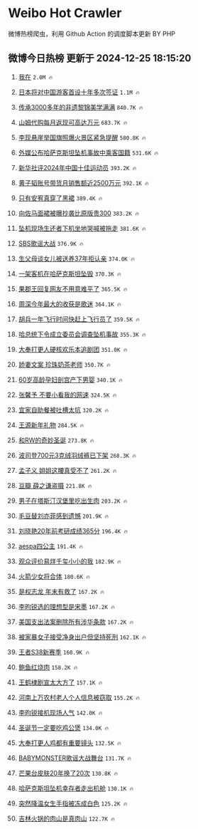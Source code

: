 # Weibo Hot Crawler 



微博热榜爬虫，利用 Github Action 的调度脚本更新 BY PHP 


## 微博今日热榜 更新于 2024-12-25 18:15:20 
1. [我在](https://s.weibo.com/weibo?q=%E6%88%91%E5%9C%A8&t=31&band_rank=1&Refer=top) `2.0M 🔥` 

1. [日本将对中国游客首设十年多次签证](https://s.weibo.com/weibo?q=%23%E6%97%A5%E6%9C%AC%E5%B0%86%E5%AF%B9%E4%B8%AD%E5%9B%BD%E6%B8%B8%E5%AE%A2%E9%A6%96%E8%AE%BE%E5%8D%81%E5%B9%B4%E5%A4%9A%E6%AC%A1%E7%AD%BE%E8%AF%81%23&t=31&band_rank=2&Refer=top) `1.1M 🔥` 

1. [传承3000多年的非遗黎锦美学满满](https://s.weibo.com/weibo?q=%23%E4%BC%A0%E6%89%BF3000%E5%A4%9A%E5%B9%B4%E7%9A%84%E9%9D%9E%E9%81%97%E9%BB%8E%E9%94%A6%E7%BE%8E%E5%AD%A6%E6%BB%A1%E6%BB%A1%23&t=31&band_rank=3&Refer=top) `840.7K 🔥` 

1. [山姆代购每月返现可高达万元](https://s.weibo.com/weibo?q=%23%E5%B1%B1%E5%A7%86%E4%BB%A3%E8%B4%AD%E6%AF%8F%E6%9C%88%E8%BF%94%E7%8E%B0%E5%8F%AF%E9%AB%98%E8%BE%BE%E4%B8%87%E5%85%83%23&t=31&band_rank=4&Refer=top) `683.7K 🔥` 

1. [李现悬崖举国旗照爆火景区紧急提醒](https://s.weibo.com/weibo?q=%23%E6%9D%8E%E7%8E%B0%E6%82%AC%E5%B4%96%E4%B8%BE%E5%9B%BD%E6%97%97%E7%85%A7%E7%88%86%E7%81%AB%E6%99%AF%E5%8C%BA%E7%B4%A7%E6%80%A5%E6%8F%90%E9%86%92%23&t=31&band_rank=5&Refer=top) `580.8K 🔥` 

1. [外媒公布哈萨克斯坦坠机事故中乘客国籍](https://s.weibo.com/weibo?q=%23%E5%A4%96%E5%AA%92%E5%85%AC%E5%B8%83%E5%93%88%E8%90%A8%E5%85%8B%E6%96%AF%E5%9D%A6%E5%9D%A0%E6%9C%BA%E4%BA%8B%E6%95%85%E4%B8%AD%E4%B9%98%E5%AE%A2%E5%9B%BD%E7%B1%8D%23&t=31&band_rank=6&Refer=top) `531.6K 🔥` 

1. [新华社评2024年中国十佳运动员](https://s.weibo.com/weibo?q=%23%E6%96%B0%E5%8D%8E%E7%A4%BE%E8%AF%842024%E5%B9%B4%E4%B8%AD%E5%9B%BD%E5%8D%81%E4%BD%B3%E8%BF%90%E5%8A%A8%E5%91%98%23&t=31&band_rank=7&Refer=top) `393.2K 🔥` 

1. [黄子韬账号带货月销售额近2500万元](https://s.weibo.com/weibo?q=%23%E9%BB%84%E5%AD%90%E9%9F%AC%E8%B4%A6%E5%8F%B7%E5%B8%A6%E8%B4%A7%E6%9C%88%E9%94%80%E5%94%AE%E9%A2%9D%E8%BF%912500%E4%B8%87%E5%85%83%23&t=31&band_rank=8&Refer=top) `392.1K 🔥` 

1. [只有安宥真穿了黑裙](https://s.weibo.com/weibo?q=%23%E5%8F%AA%E6%9C%89%E5%AE%89%E5%AE%A5%E7%9C%9F%E7%A9%BF%E4%BA%86%E9%BB%91%E8%A3%99%23&t=31&band_rank=9&Refer=top) `389.4K 🔥` 

1. [向佐马面裙被曝抄袭比原版贵300](https://s.weibo.com/weibo?q=%23%E5%90%91%E4%BD%90%E9%A9%AC%E9%9D%A2%E8%A3%99%E8%A2%AB%E6%9B%9D%E6%8A%84%E8%A2%AD%E6%AF%94%E5%8E%9F%E7%89%88%E8%B4%B5300%23&t=31&band_rank=10&Refer=top) `383.2K 🔥` 

1. [坠机现场生还者下机坐地哭喊被拖走](https://s.weibo.com/weibo?q=%23%E5%9D%A0%E6%9C%BA%E7%8E%B0%E5%9C%BA%E7%94%9F%E8%BF%98%E8%80%85%E4%B8%8B%E6%9C%BA%E5%9D%90%E5%9C%B0%E5%93%AD%E5%96%8A%E8%A2%AB%E6%8B%96%E8%B5%B0%23&t=31&band_rank=11&Refer=top) `381.6K 🔥` 

1. [SBS歌谣大战](https://s.weibo.com/weibo?q=SBS%E6%AD%8C%E8%B0%A3%E5%A4%A7%E6%88%98&t=31&band_rank=12&Refer=top) `376.9K 🔥` 

1. [生父母谈女儿被送养37年拒认亲](https://s.weibo.com/weibo?q=%23%E7%94%9F%E7%88%B6%E6%AF%8D%E8%B0%88%E5%A5%B3%E5%84%BF%E8%A2%AB%E9%80%81%E5%85%BB37%E5%B9%B4%E6%8B%92%E8%AE%A4%E4%BA%B2%23&t=31&band_rank=13&Refer=top) `374.0K 🔥` 

1. [一架客机在哈萨克斯坦坠毁](https://s.weibo.com/weibo?q=%23%E4%B8%80%E6%9E%B6%E5%AE%A2%E6%9C%BA%E5%9C%A8%E5%93%88%E8%90%A8%E5%85%8B%E6%96%AF%E5%9D%A6%E5%9D%A0%E6%AF%81%23&t=31&band_rank=14&Refer=top) `370.3K 🔥` 

1. [果郡王回复网友不用意难平了](https://s.weibo.com/weibo?q=%E6%9E%9C%E9%83%A1%E7%8E%8B%E5%9B%9E%E5%A4%8D%E7%BD%91%E5%8F%8B%E4%B8%8D%E7%94%A8%E6%84%8F%E9%9A%BE%E5%B9%B3%E4%BA%86&t=31&band_rank=15&Refer=top) `365.5K 🔥` 

1. [周深今年最大的收获是歌迷](https://s.weibo.com/weibo?q=%23%E5%91%A8%E6%B7%B1%E4%BB%8A%E5%B9%B4%E6%9C%80%E5%A4%A7%E7%9A%84%E6%94%B6%E8%8E%B7%E6%98%AF%E6%AD%8C%E8%BF%B7%23&t=31&band_rank=16&Refer=top) `364.1K 🔥` 

1. [胡兵一年飞行时间快赶上飞行员了](https://s.weibo.com/weibo?q=%E8%83%A1%E5%85%B5%E4%B8%80%E5%B9%B4%E9%A3%9E%E8%A1%8C%E6%97%B6%E9%97%B4%E5%BF%AB%E8%B5%B6%E4%B8%8A%E9%A3%9E%E8%A1%8C%E5%91%98%E4%BA%86&t=31&band_rank=17&Refer=top) `359.5K 🔥` 

1. [哈总统下令成立委员会调查坠机事故](https://s.weibo.com/weibo?q=%23%E5%93%88%E6%80%BB%E7%BB%9F%E4%B8%8B%E4%BB%A4%E6%88%90%E7%AB%8B%E5%A7%94%E5%91%98%E4%BC%9A%E8%B0%83%E6%9F%A5%E5%9D%A0%E6%9C%BA%E4%BA%8B%E6%95%85%23&t=31&band_rank=18&Refer=top) `355.3K 🔥` 

1. [大奉打更人硬核欢乐本追剧团](https://s.weibo.com/weibo?q=%23%E5%A4%A7%E5%A5%89%E6%89%93%E6%9B%B4%E4%BA%BA%E7%A1%AC%E6%A0%B8%E6%AC%A2%E4%B9%90%E6%9C%AC%E8%BF%BD%E5%89%A7%E5%9B%A2%23&t=31&band_rank=19&Refer=top) `351.0K 🔥` 

1. [娇妻文案 珍珠奶茶老师](https://s.weibo.com/weibo?q=%E5%A8%87%E5%A6%BB%E6%96%87%E6%A1%88%20%E7%8F%8D%E7%8F%A0%E5%A5%B6%E8%8C%B6%E8%80%81%E5%B8%88&t=31&band_rank=20&Refer=top) `350.7K 🔥` 

1. [60岁高龄孕妇剖宫产下男婴](https://s.weibo.com/weibo?q=%2360%E5%B2%81%E9%AB%98%E9%BE%84%E5%AD%95%E5%A6%87%E5%89%96%E5%AE%AB%E4%BA%A7%E4%B8%8B%E7%94%B7%E5%A9%B4%23&t=31&band_rank=21&Refer=top) `340.1K 🔥` 

1. [张馨予 不要小看我的网速](https://s.weibo.com/weibo?q=%E5%BC%A0%E9%A6%A8%E4%BA%88%20%E4%B8%8D%E8%A6%81%E5%B0%8F%E7%9C%8B%E6%88%91%E7%9A%84%E7%BD%91%E9%80%9F&t=31&band_rank=22&Refer=top) `324.5K 🔥` 

1. [宜家自助餐被吐槽太坑](https://s.weibo.com/weibo?q=%23%E5%AE%9C%E5%AE%B6%E8%87%AA%E5%8A%A9%E9%A4%90%E8%A2%AB%E5%90%90%E6%A7%BD%E5%A4%AA%E5%9D%91%23&t=31&band_rank=23&Refer=top) `320.2K 🔥` 

1. [王源新年礼物](https://s.weibo.com/weibo?q=%E7%8E%8B%E6%BA%90%E6%96%B0%E5%B9%B4%E7%A4%BC%E7%89%A9&t=31&band_rank=24&Refer=top) `284.5K 🔥` 

1. [和RW的奇妙圣诞](https://s.weibo.com/weibo?q=%23%E5%92%8CRW%E7%9A%84%E5%A5%87%E5%A6%99%E5%9C%A3%E8%AF%9E%23&t=31&band_rank=25&Refer=top) `273.8K 🔥` 

1. [波司登700元3克绒羽绒裤已下架](https://s.weibo.com/weibo?q=%23%E6%B3%A2%E5%8F%B8%E7%99%BB700%E5%85%833%E5%85%8B%E7%BB%92%E7%BE%BD%E7%BB%92%E8%A3%A4%E5%B7%B2%E4%B8%8B%E6%9E%B6%23&t=31&band_rank=26&Refer=top) `268.3K 🔥` 

1. [孟子义 姐姐这腰真受不了](https://s.weibo.com/weibo?q=%E5%AD%9F%E5%AD%90%E4%B9%89%20%E5%A7%90%E5%A7%90%E8%BF%99%E8%85%B0%E7%9C%9F%E5%8F%97%E4%B8%8D%E4%BA%86&t=31&band_rank=27&Refer=top) `261.2K 🔥` 

1. [豆瓣 薛之谦盗摄](https://s.weibo.com/weibo?q=%E8%B1%86%E7%93%A3%20%E8%96%9B%E4%B9%8B%E8%B0%A6%E7%9B%97%E6%91%84&t=31&band_rank=28&Refer=top) `221.8K 🔥` 

1. [男子在塔斯汀汉堡里吃出生肉](https://s.weibo.com/weibo?q=%23%E7%94%B7%E5%AD%90%E5%9C%A8%E5%A1%94%E6%96%AF%E6%B1%80%E6%B1%89%E5%A0%A1%E9%87%8C%E5%90%83%E5%87%BA%E7%94%9F%E8%82%89%23&t=31&band_rank=29&Refer=top) `203.2K 🔥` 

1. [毛豆替刘亦菲感到遗憾](https://s.weibo.com/weibo?q=%E6%AF%9B%E8%B1%86%E6%9B%BF%E5%88%98%E4%BA%A6%E8%8F%B2%E6%84%9F%E5%88%B0%E9%81%97%E6%86%BE&t=31&band_rank=30&Refer=top) `201.9K 🔥` 

1. [刘晓艳20年前考研成绩365分](https://s.weibo.com/weibo?q=%E5%88%98%E6%99%93%E8%89%B320%E5%B9%B4%E5%89%8D%E8%80%83%E7%A0%94%E6%88%90%E7%BB%A9365%E5%88%86&t=31&band_rank=31&Refer=top) `196.4K 🔥` 

1. [aespa四公主](https://s.weibo.com/weibo?q=aespa%E5%9B%9B%E5%85%AC%E4%B8%BB&t=31&band_rank=32&Refer=top) `191.4K 🔥` 

1. [观众评价易烊千玺小小的我](https://s.weibo.com/weibo?q=%23%E8%A7%82%E4%BC%97%E8%AF%84%E4%BB%B7%E6%98%93%E7%83%8A%E5%8D%83%E7%8E%BA%E5%B0%8F%E5%B0%8F%E7%9A%84%E6%88%91%23&t=31&band_rank=33&Refer=top) `182.9K 🔥` 

1. [火箭少女将合体](https://s.weibo.com/weibo?q=%E7%81%AB%E7%AE%AD%E5%B0%91%E5%A5%B3%E5%B0%86%E5%90%88%E4%BD%93&t=31&band_rank=34&Refer=top) `180.6K 🔥` 

1. [是权志龙 年末有救了](https://s.weibo.com/weibo?q=%E6%98%AF%E6%9D%83%E5%BF%97%E9%BE%99%20%E5%B9%B4%E6%9C%AB%E6%9C%89%E6%95%91%E4%BA%86&t=31&band_rank=35&Refer=top) `167.2K 🔥` 

1. [李昀锐选的理想型是宋墨](https://s.weibo.com/weibo?q=%23%E6%9D%8E%E6%98%80%E9%94%90%E9%80%89%E7%9A%84%E7%90%86%E6%83%B3%E5%9E%8B%E6%98%AF%E5%AE%8B%E5%A2%A8%23&t=31&band_rank=36&Refer=top) `167.2K 🔥` 

1. [美国支出法案删除所有涉华条款](https://s.weibo.com/weibo?q=%23%E7%BE%8E%E5%9B%BD%E6%94%AF%E5%87%BA%E6%B3%95%E6%A1%88%E5%88%A0%E9%99%A4%E6%89%80%E6%9C%89%E6%B6%89%E5%8D%8E%E6%9D%A1%E6%AC%BE%23&t=31&band_rank=37&Refer=top) `167.2K 🔥` 

1. [被家暴女子接受净身出户但坚持死刑](https://s.weibo.com/weibo?q=%23%E8%A2%AB%E5%AE%B6%E6%9A%B4%E5%A5%B3%E5%AD%90%E6%8E%A5%E5%8F%97%E5%87%80%E8%BA%AB%E5%87%BA%E6%88%B7%E4%BD%86%E5%9D%9A%E6%8C%81%E6%AD%BB%E5%88%91%23&t=31&band_rank=38&Refer=top) `162.1K 🔥` 

1. [王者S38新赛季](https://s.weibo.com/weibo?q=%23%E7%8E%8B%E8%80%85S38%E6%96%B0%E8%B5%9B%E5%AD%A3%23&t=31&band_rank=39&Refer=top) `160.9K 🔥` 

1. [鲍鱼红烧肉](https://s.weibo.com/weibo?q=%E9%B2%8D%E9%B1%BC%E7%BA%A2%E7%83%A7%E8%82%89&t=31&band_rank=40&Refer=top) `158.2K 🔥` 

1. [王鹤棣剧宣太大方了](https://s.weibo.com/weibo?q=%23%E7%8E%8B%E9%B9%A4%E6%A3%A3%E5%89%A7%E5%AE%A3%E5%A4%AA%E5%A4%A7%E6%96%B9%E4%BA%86%23&t=31&band_rank=41&Refer=top) `157.1K 🔥` 

1. [河南上万农村老人个人信息被窃取](https://s.weibo.com/weibo?q=%23%E6%B2%B3%E5%8D%97%E4%B8%8A%E4%B8%87%E5%86%9C%E6%9D%91%E8%80%81%E4%BA%BA%E4%B8%AA%E4%BA%BA%E4%BF%A1%E6%81%AF%E8%A2%AB%E7%AA%83%E5%8F%96%23&t=31&band_rank=42&Refer=top) `155.2K 🔥` 

1. [李昀锐接机现场人气](https://s.weibo.com/weibo?q=%23%E6%9D%8E%E6%98%80%E9%94%90%E6%8E%A5%E6%9C%BA%E7%8E%B0%E5%9C%BA%E4%BA%BA%E6%B0%94%23&t=31&band_rank=43&Refer=top) `142.0K 🔥` 

1. [圣诞节一定要吃鸡公煲](https://s.weibo.com/weibo?q=%23%E5%9C%A3%E8%AF%9E%E8%8A%82%E4%B8%80%E5%AE%9A%E8%A6%81%E5%90%83%E9%B8%A1%E5%85%AC%E7%85%B2%23&t=31&band_rank=44&Refer=top) `134.0K 🔥` 

1. [大奉打更人鸡都有重要镜头](https://s.weibo.com/weibo?q=%E5%A4%A7%E5%A5%89%E6%89%93%E6%9B%B4%E4%BA%BA%E9%B8%A1%E9%83%BD%E6%9C%89%E9%87%8D%E8%A6%81%E9%95%9C%E5%A4%B4&t=31&band_rank=45&Refer=top) `132.5K 🔥` 

1. [BABYMONSTER歌谣大战舞台](https://s.weibo.com/weibo?q=BABYMONSTER%E6%AD%8C%E8%B0%A3%E5%A4%A7%E6%88%98%E8%88%9E%E5%8F%B0&t=31&band_rank=46&Refer=top) `131.7K 🔥` 

1. [芒果台皮肤20年换了20次](https://s.weibo.com/weibo?q=%E8%8A%92%E6%9E%9C%E5%8F%B0%E7%9A%AE%E8%82%A420%E5%B9%B4%E6%8D%A2%E4%BA%8620%E6%AC%A1&t=31&band_rank=47&Refer=top) `130.8K 🔥` 

1. [哈萨克斯坦坠机幸存者走出机舱](https://s.weibo.com/weibo?q=%23%E5%93%88%E8%90%A8%E5%85%8B%E6%96%AF%E5%9D%A6%E5%9D%A0%E6%9C%BA%E5%B9%B8%E5%AD%98%E8%80%85%E8%B5%B0%E5%87%BA%E6%9C%BA%E8%88%B1%23&t=31&band_rank=48&Refer=top) `130.1K 🔥` 

1. [突然降温女生手指被冻成白色](https://s.weibo.com/weibo?q=%23%E7%AA%81%E7%84%B6%E9%99%8D%E6%B8%A9%E5%A5%B3%E7%94%9F%E6%89%8B%E6%8C%87%E8%A2%AB%E5%86%BB%E6%88%90%E7%99%BD%E8%89%B2%23&t=31&band_rank=49&Refer=top) `125.2K 🔥` 

1. [吉林火锅的肉山是真肉山](https://s.weibo.com/weibo?q=%E5%90%89%E6%9E%97%E7%81%AB%E9%94%85%E7%9A%84%E8%82%89%E5%B1%B1%E6%98%AF%E7%9C%9F%E8%82%89%E5%B1%B1&t=31&band_rank=50&Refer=top) `122.7K 🔥` 

